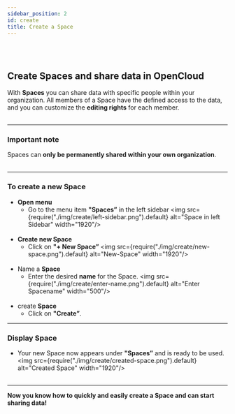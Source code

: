 ```yaml
---
sidebar_position: 2
id: create
title: Create a Space
---
```


<br/><br/>

## Create Spaces and share data in OpenCloud

With **Spaces** you can share data with specific people within your organization. All members of a Space have the defined access to the data, and you can customize the **editing rights** for each member.
<br/><br/>

---

### Important note

Spaces can **only be permanently shared within your own organization**.
<br/><br/>

---

### To create a new Space

- **Open menu**
  - Go to the menu item **"Spaces”** in the left sidebar
    <img src={require("./img/create/left-sidebar.png").default} alt="Space in left Sidebar" width="1920"/>
    <br/><br/>
- **Create new Space**
  - Click on **"+ New Space”**
    <img src={require("./img/create/new-space.png").default} alt="New-Space" width="1920"/>
    <br/><br/>
- Name a **Space**
  - Enter the desired **name** for the Space.
    <img src={require("./img/create/enter-name.png").default} alt="Enter Spacename" width="500"/>
    <br/><br/>
- create **Space**
  - Click on **"Create”**.

---

### Display Space

- Your new Space now appears under **"Spaces”** and is ready to be used.
  <img src={require("./img/create/created-space.png").default} alt="Created Space" width="1920"/>
  <br/><br/>

---

**Now you know how to quickly and easily create a Space and can start sharing data!**
